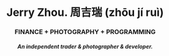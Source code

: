 # <div align="center">Jerry Zhou. 周吉瑞 (zhōu jí ruì)</div>  
  

### <div align="center">FINANCE + PHOTOGRAPHY + PROGRAMMING</div>  
  

##### <div align="center">An independent trader & photographer & developer.</div>  

